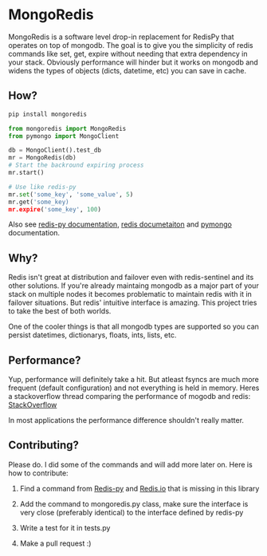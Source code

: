 MongoRedis
==========

MongoRedis is a software level drop-in replacement for RedisPy that operates on top of mongodb. The goal is to give you the simplicity of redis commands like set, get, expire without needing that extra dependency in your stack. Obviously performance will hinder but it works on mongodb and widens the types of objects (dicts, datetime, etc) you can save in cache.

## How?
```python
pip install mongoredis

from mongoredis import MongoRedis
from pymongo import MongoClient

db = MongoClient().test_db
mr = MongoRedis(db)
# Start the backround expiring process
mr.start()

# Use like redis-py
mr.set('some_key', 'some_value', 5)
mr.get('some_key)
mr.expire('some_key', 100)
```

Also see [redis-py documentation](https://github.com/andymccurdy/redis-py/), [redis documetaiton](http://redis.io/commands) and [pymongo](http://api.mongodb.org/python/current/api/index.html) documentation.

## Why?

Redis isn't great at distribution and failover even with redis-sentinel and its other solutions. If you're already maintaing mongodb as a major part of your stack on multiple nodes it becomes problematic to maintain redis with it in failover situations. But redis' intuitive interface is amazing. This project tries to take the best of both worlds.

One of the cooler things is that all mongodb types are supported so you can persist datetimes, dictionarys, floats, ints, lists,  etc.


## Performance?

Yup, performance will definitely take a hit. But atleast fsyncs are much more frequent (default configuration) and not everything is held in memory. Heres a stackoverflow thread comparing the performance of mogodb and redis: [StackOverflow](http://stackoverflow.com/questions/5252577/how-much-faster-is-redis-than-mongodb)

In most applications the performance difference shouldn't really matter.


## Contributing?

Please do. I did some of the commands and will add more later on. Here is how to contribute:

1) Find a command from [Redis-py](https://github.com/andymccurdy/redis-py/blob/master/redis/client.py#L604) and [Redis.io](http://redis.io/commands) that is missing in this library

2) Add the command to mongoredis.py class, make sure the interface is very close (preferably identical) to the interface defined by redis-py

3) Write a test for it in tests.py

4) Make a pull request :)
